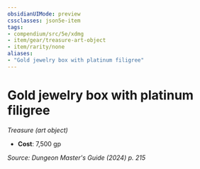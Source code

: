 ```yaml
---
obsidianUIMode: preview
cssclasses: json5e-item
tags:
- compendium/src/5e/xdmg
- item/gear/treasure-art-object
- item/rarity/none
aliases: 
- "Gold jewelry box with platinum filigree"
---
```

# Gold jewelry box with platinum filigree
*Treasure (art object)*  


- **Cost**: 7,500 gp

*Source: Dungeon Master's Guide (2024) p. 215*